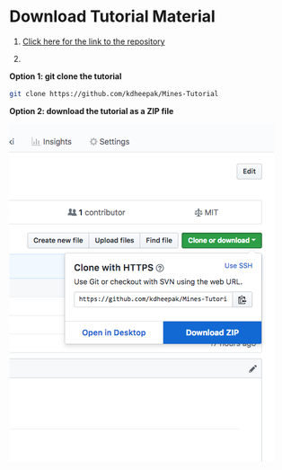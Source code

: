 # Download Tutorial Material

1. [Click here for the link to the repository](https://github.com/kdheepak/Mines-Tutorial)

2.

**Option 1: git clone the tutorial**

```bash
git clone https://github.com/kdheepak/Mines-Tutorial
```

**Option 2: download the tutorial as a ZIP file**


![Download as ZIP](../static/img/download-zip.png)
